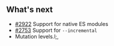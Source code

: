 ## What's next

* [#2922](https://github.com/stryker-mutator/stryker-js/issues/2922) Support for native ES modules
* [#2753](https://github.com/stryker-mutator/stryker-js/issues/2753) Support for `--incremental` 
* Mutation levels.l;,